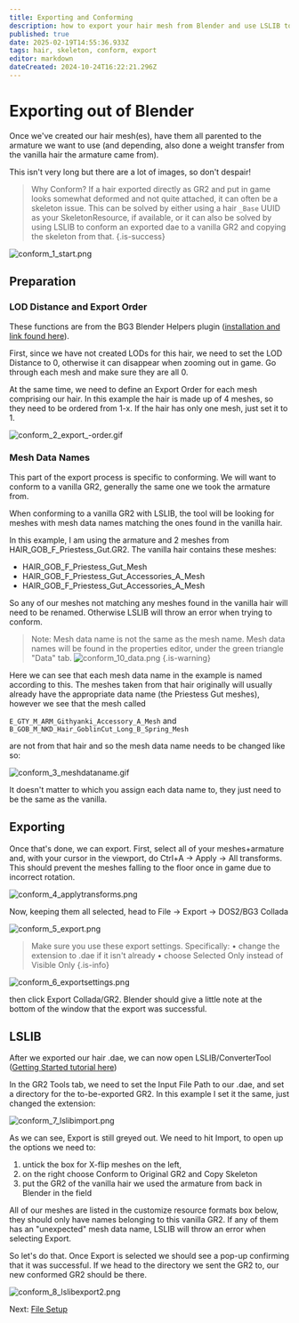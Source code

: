 ```yaml
---
title: Exporting and Conforming
description: how to export your hair mesh from Blender and use LSLIB to apply a skeleton
published: true
date: 2025-02-19T14:55:36.933Z
tags: hair, skeleton, conform, export
editor: markdown
dateCreated: 2024-10-24T16:22:21.296Z
---
```


# Exporting out of Blender
Once we've created our hair mesh(es), have them all parented to the armature we want to use (and depending, also done a weight transfer from the vanilla hair the armature came from).

This isn't very long but there are a lot of images, so don't despair!

> Why Conform?
If a hair exported directly as GR2 and put in game looks somewhat deformed and not quite attached, it can often be a skeleton issue. This can be solved by either using a hair `_Base` UUID as your SkeletonResource, if available, or it can also be solved by using LSLIB to conform an exported dae to a vanilla GR2 and copying the skeleton from that.
{.is-success}

![conform_1_start.png](/tutorials/hair_conform_tuto/conform_1_start.png)

## Preparation
### LOD Distance and Export Order

These functions are from the BG3 Blender Helpers plugin ([installation and link found here](/Tutorials/Visual/getting-started-with-3d-modding)). 

First, since we have not created LODs for this hair, we need to set the LOD Distance to 0, otherwise it can disappear when zooming out in game. Go through each mesh and make sure they are all 0.

At the same time, we need to define an Export Order for each mesh comprising our hair. In this example the hair is made up of 4 meshes, so they need to be ordered from 1-x. If the hair has only one mesh, just set it to 1.

![conform_2_export_-order.gif](/tutorials/hair_conform_tuto/conform_2_export_-order.gif)

### Mesh Data Names

This part of the export process is specific to conforming. We will want to conform to a vanilla GR2, generally the same one we took the armature from. 

When conforming to a vanilla GR2 with LSLIB, the tool will be looking for meshes with mesh data names matching the ones found in the vanilla hair.

In this example, I am using the armature and 2 meshes from HAIR_GOB_F_Priestess_Gut.GR2. The vanilla hair contains these meshes:
- HAIR_GOB_F_Priestess_Gut_Mesh
- HAIR_GOB_F_Priestess_Gut_Accessories_A_Mesh
- HAIR_GOB_F_Priestess_Gut_Accessories_A_Mesh

So any of our meshes not matching any meshes found in the vanilla hair will need to be renamed. Otherwise LSLIB will throw an error when trying to conform. 

> Note: Mesh data name is not the same as the mesh name. Mesh data names will be found in the properties editor, under the green triangle "Data" tab.
![conform_10_data.png](/tutorials/hair_conform_tuto/conform_10_data.png)
{.is-warning}

Here we can see that each mesh data name in the example is named according to this. The meshes taken from that hair originally will usually already have the appropriate data name (the Priestess Gut meshes), however we see that the mesh called 

`E_GTY_M_ARM_Githyanki_Accessory_A_Mesh` and 
`B_GOB_M_NKD_Hair_GoblinCut_Long_B_Spring_Mesh` 

are not from that hair and so the mesh data name needs to be changed like so:

![conform_3_meshdataname.gif](/tutorials/hair_conform_tuto/conform_3_meshdataname.gif)

It doesn't matter to which you assign each data name to, they just need to be the same as the vanilla.

## Exporting

Once that's done, we can export. First, select all of your meshes+armature and, with your cursor in the viewport, do Ctrl+A -> Apply -> All transforms. This should prevent the meshes falling to the floor once in game due to incorrect rotation.

![conform_4_applytransforms.png](/tutorials/hair_conform_tuto/conform_4_applytransforms.png)

Now, keeping them all selected, head to File -> Export -> DOS2/BG3 Collada

![conform_5_export.png](/tutorials/hair_conform_tuto/conform_5_export.png)

> Make sure you use these export settings. Specifically:
> • change the extension to .dae if it isn't already
> • choose Selected Only instead of Visible Only
{.is-info}

![conform_6_exportsettings.png](/tutorials/hair_conform_tuto/conform_6_exportsettings.png)

then click Export Collada/GR2. Blender should give a little note at the bottom of the window that the export was successful.

## LSLIB

After we exported our hair .dae, we can now open LSLIB/ConverterTool ([Getting Started tutorial here](/Tutorials/Visual/getting-started-with-3d-modding))

In the GR2 Tools tab, we need to set the Input File Path to our .dae, and set a directory for the to-be-exported GR2. In this example I set it the same, just changed the extension:

![conform_7_lslibimport.png](/tutorials/hair_conform_tuto/conform_7_lslibimport.png)

As we can see, Export is still greyed out. We need to hit Import, to open up the options we need to:
1. untick the box for X-flip meshes on the left, 
2. on the right choose Conform to Original GR2 and Copy Skeleton
3. put the GR2 of the vanilla hair we used the armature from back in Blender in the field

All of our meshes are listed in the customize resource formats box below, they should only have names belonging to this vanilla GR2. If any of them has an "unexpected" mesh data name, LSLIB will throw an error when selecting Export.

So let's do that. Once Export is selected we should see a pop-up confirming that it was successful. If we head to the directory we sent the GR2 to, our new conformed GR2 should be there.

![conform_8_lslibexport2.png](/tutorials/hair_conform_tuto/conform_8_lslibexport2.png)

Next: [File Setup](/Tutorials/Visual/Creating-A-Hair-Mod/File-Setup)

